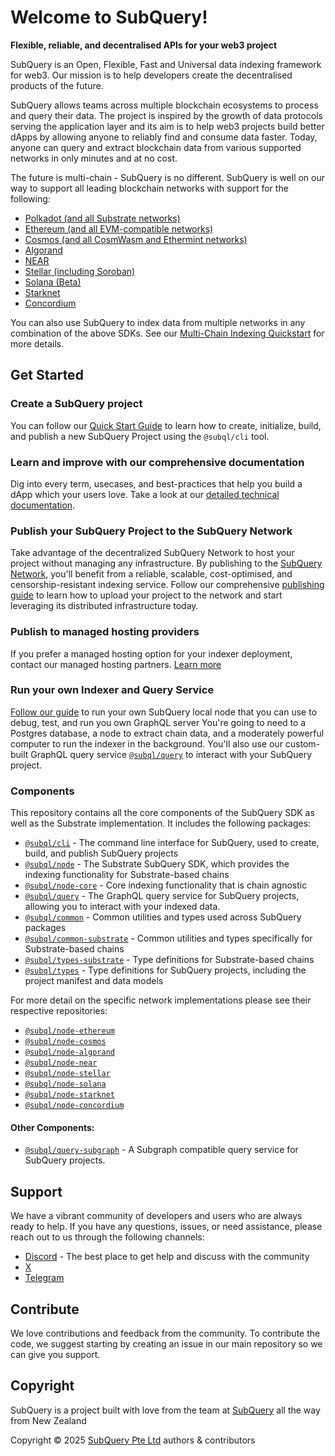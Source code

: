 # Welcome to SubQuery!

**Flexible, reliable, and decentralised APIs for your web3 project**

SubQuery is an Open, Flexible, Fast and Universal data indexing framework for web3. Our mission is to help developers create the decentralised products of the future. 

SubQuery allows teams across multiple blockchain ecosystems to process and query their data. The project is inspired by the growth of data protocols serving the application layer and its aim is to help web3 projects build better dApps by allowing anyone to reliably find and consume data faster. Today, anyone can query and extract blockchain data from various supported networks in only minutes and at no cost.

The future is multi-chain - SubQuery is no different. SubQuery is well on our way to support all leading blockchain networks with support for the following:

- [Polkadot (and all Substrate networks)](https://subquery.network/doc/indexer/quickstart/quickstart_chains/polkadot.html)
- [Ethereum (and all EVM-compatible networks)](https://subquery.network/doc/indexer/quickstart/quickstart_chains/ethereum-gravatar.html)
- [Cosmos (and all CosmWasm and Ethermint networks)](https://subquery.network/doc/indexer/quickstart/quickstart_chains/cosmos-osmosis.html)
- [Algorand](https://subquery.network/doc/indexer/quickstart/quickstart_chains/algorand.html)
- [NEAR](https://subquery.network/doc/indexer/quickstart/quickstart_chains/near.html)
- [Stellar (including Soroban)](https://subquery.network/doc/indexer/quickstart/quickstart_chains/stellar.html)
- [Solana (Beta)](https://subquery.network/doc/indexer/quickstart/quickstart_chains/solana.html)
- [Starknet](https://subquery.network/doc/indexer/quickstart/quickstart_chains/starknet.html)
- [Concordium](https://subquery.network/doc/indexer/quickstart/quickstart_chains/concordium.html)

You can also use SubQuery to index data from multiple networks in any combination of the above SDKs. See our [Multi-Chain Indexing Quickstart](https://subquery.network/doc/indexer/quickstart/quickstart_multichain/galxe-nft.html) for more details.

## Get Started

### Create a SubQuery project

You can follow our [Quick Start Guide](https://subquery.network/doc/indexer/quickstart/quickstart.html) to learn how to create, initialize, build, and publish a new SubQuery Project using the `@subql/cli` tool.

### Learn and improve with our comprehensive documentation

Dig into every term, usecases, and best-practices that help you build a dApp which your users love. Take a look at our [detailed technical documentation](https://subquery.network/doc/indexer/build/introduction.html).

### Publish your SubQuery Project to the SubQuery Network

Take advantage of the decentralized SubQuery Network to host your project without managing any infrastructure. By publishing to the [SubQuery Network](https://app.subquery.network), you'll benefit from a reliable, scalable, cost-optimised, and censorship-resistant indexing service. Follow our comprehensive [publishing guide](https://subquery.network/doc/subquery_network/architects/publish.html) to learn how to upload your project to the network and start leveraging its distributed infrastructure today.

### Publish to managed hosting providers

If you prefer a managed hosting option for your indexer deployment, contact our managed hosting partners.
[Learn more](https://subquery.network/doc/indexer/run_publish/introduction.html#other-hosting-providers-in-the-subquery-community)

### Run your own Indexer and Query Service

[Follow our guide](https://subquery.network/doc/indexer/run_publish/run.html) to run your own SubQuery local node that you can use to debug, test, and run you own GraphQL server
You're going to need to a Postgres database, a node to extract chain data, and a moderately powerful computer to run the indexer in the background.
You'll also use our custom-built GraphQL query service [`@subql/query`](https://www.npmjs.com/package/@subql/query) to interact with your SubQuery project.

### Components

This repository contains all the core components of the SubQuery SDK as well as the Substrate implementation. It includes the following packages:

* [`@subql/cli`](packages/cli) - The command line interface for SubQuery, used to create, build, and publish SubQuery projects
* [`@subql/node`](packages/node) - The Substrate SubQuery SDK, which provides the indexing functionality for Substrate-based chains
* [`@subql/node-core`](packages/node-core) - Core indexing functionality that is chain agnostic
* [`@subql/query`](packages/query) - The GraphQL query service for SubQuery projects, allowing you to interact with your indexed data.
* [`@subql/common`](packages/common) - Common utilities and types used across SubQuery packages
* [`@subql/common-substrate`](packages/common-substrate) - Common utilities and types specifically for Substrate-based chains
* [`@subql/types-substrate`](packages/types-substrate) - Type definitions for Substrate-based chains
* [`@subql/types`](packages/types) - Type definitions for SubQuery projects, including the project manifest and data models

For more detail on the specific network implementations please see their respective repositories:

* [`@subql/node-ethereum`](https://github.com/subquery/subql-ethereum)
* [`@subql/node-cosmos`](https://github.com/subquery/subql-cosmos)
* [`@subql/node-algorand`](https://github.com/subquery/subql-algorand)
* [`@subql/node-near`](https://github.com/subquery/subql-near)
* [`@subql/node-stellar`](https://github.com/subquery/subql-stellar)
* [`@subql/node-solana`](https://github.com/subquery/subql-solana)
* [`@subql/node-starknet`](https://github.com/subquery/subql-starknet)
* [`@subql/node-concordium`](https://github.com/subquery/subql-concordium)

#### Other Components:

* [`@subql/query-subgraph`](https://github.com/subquery/query-subgraph/) - A Subgraph compatible query service for SubQuery projects.

## Support

We have a vibrant community of developers and users who are always ready to help. If you have any questions, issues, or need assistance, please reach out to us through the following channels:

- [Discord](https://discord.com/invite/subquery) - The best place to get help and discuss with the community
- [X](https://twitter.com/subquerynetwork)
- [Telegram](https://t.me/subquerynetwork)

## Contribute

We love contributions and feedback from the community. To contribute the code, we suggest starting by creating an issue in our main repository so we can give you support.

## Copyright

SubQuery is a project built with love from the team at [SubQuery](https://subquery.network) all the way from New Zealand 

Copyright © 2025 [SubQuery Pte Ltd](https://subquery.network) authors & contributors

